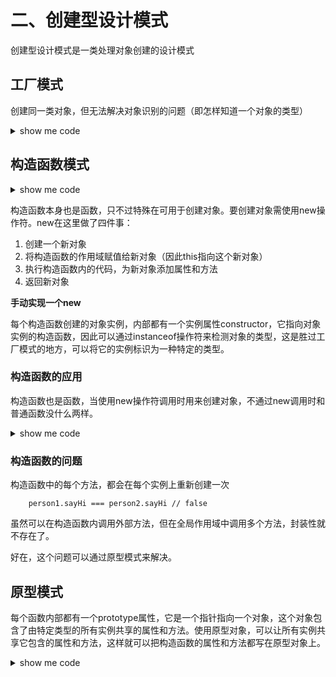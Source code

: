 # 二、创建型设计模式
创建型设计模式是一类处理对象创建的设计模式
## 工厂模式
创建同一类对象，但无法解决对象识别的问题（即怎样知道一个对象的类型）
<details>
  <summary>show me code</summary>
  <pre>
    <code>
      function createPerson(name, age, job) {
        let o = new Object()
        o.name = name
        o.age = age
        o.job = job
        o.sayHi = function() {
          console.log('hi')
        }
        return o
      }
      let person1 = createPerson('jerry', 26, 'software Engineer')
      let person2 = createPerson('zn', 28, 'Doctor')
    </code>
  </pre>
</details>

## 构造函数模式

<details>
  <summary>show me code</summary>
  <pre>
    <code>
      function Person(name, age, job) {
        this.name = name
        this.age = age
        this.job = job
        this.sayHi = function() {
          console.log('hi')
        }
      }
      let person1 = new Person('jerry', 26, 'software Engineer')
      let person2 = new Person('zn', 28, 'Doctor')
    </code>
  </pre>
</details>

构造函数本身也是函数，只不过特殊在可用于创建对象。要创建对象需使用new操作符。new在这里做了四件事：
1. 创建一个新对象
2. 将构造函数的作用域赋值给新对象（因此this指向这个新对象）
3. 执行构造函数内的代码，为新对象添加属性和方法
4. 返回新对象

**手动实现一个new** 

每个构造函数创建的对象实例，内部都有一个实例属性constructor，它指向对象实例的构造函数，因此可以通过instanceof操作符来检测对象的类型，这是胜过工厂模式的地方，可以将它的实例标识为一种特定的类型。

### 构造函数的应用
构造函数也是函数，当使用new操作符调用时用来创建对象，不通过new调用时和普通函数没什么两样。
<details>
  <summary>show me code</summary>
  <pre>
    <code>
      // 作为构造函数使用
      let person1 = new Person('jerry', 26, 'software Engineer')
      person1.sayHi()
      // 作为普通函数使用
      Person('ally', 28, 'Engineer') // 添加到window对象
      window.sayHi()
      // 在另一个对象作用域内调用
      let o = new Object()
      Person.call(o, 'jerry', 26, 'software engineer')
      o.sayHi()
    </code>
  </pre>
</details>

### 构造函数的问题

构造函数中的每个方法，都会在每个实例上重新创建一次

        person1.sayHi === person2.sayHi // false

虽然可以在构造函数内调用外部方法，但在全局作用域中调用多个方法，封装性就不存在了。

好在，这个问题可以通过原型模式来解决。

## 原型模式
每个函数内部都有一个prototype属性，它是一个指针指向一个对象，这个对象包含了由特定类型的所有实例共享的属性和方法。使用原型对象，可以让所有实例共享它包含的属性和方法，这样就可以把构造函数的属性和方法都写在原型对象上。

<details>
  <summary>show me code</summary>
  <pre>
    <code>
      function Person() {
      }
      Person.prototype.name = 'jerry'
      Person.prototype.age = 26
      Person.prototype.job = 'software engineer'
      Person.prototype.sayHi = function () {
        console.log('hi')
      }
      let person1 = new Person()
      let person2 = new Person()
      console.log(person1.sayHi === person2.sayHi) // true
    </code>
  </pre>
</details>